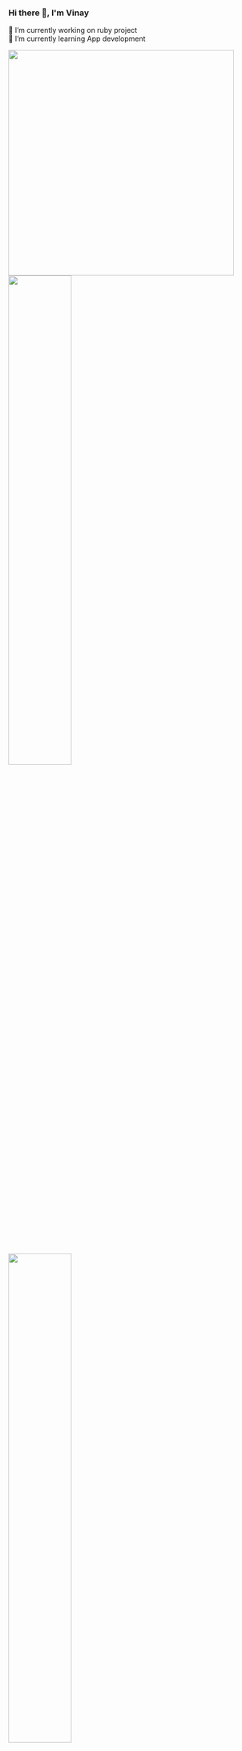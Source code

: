 ### Hi there 👋, I'm Vinay

<!--
**beamingboy/beamingboy** is a ✨ _special_ ✨ repository because its `README.md` (this file) appears on your GitHub profile.

Here are some ideas to get you started:

- 🔭 I’m currently working on ruby project
- 🌱 I’m currently learning ...
- 👯 I’m looking to collaborate on ...
- 🤔 I’m looking for help with ...
- 💬 Ask me about ...
- 📫 How to reach me: ...
- 😄 Pronouns: ...
- ⚡ Fun fact: ...
-->

🔭 I’m currently working on ruby project </br>
🌱 I’m currently learning App development </br>

<img src="https://static01.nyt.com/images/2020/01/01/business/01Techfix-print/01Techfix-print-superJumbo.gif" width="450">
<!-- The toles section-->

<div align="left" >
<a  href="https://github.com/beamingboy">

<img src="https://github-readme-stats.vercel.app/api?username=beamingboy&theme=react&show_icons=true&count_private=true" width="50%">
<img src="https://github-readme-stats.vercel.app/api/top-langs/?username=beamingboy&theme=react" width="50%">

</a>
</div>


### Languages
![C++](https://img.shields.io/badge/c++-%2300599C.svg?style=for-the-badge&logo=c%2B%2B&logoColor=white)
![C](https://img.shields.io/badge/c-%2300599C.svg?style=for-the-badge&logo=c&logoColor=white)
![Python](https://img.shields.io/badge/python-3670A0?style=for-the-badge&logo=python&logoColor=ffdd54)
![Ruby](https://img.shields.io/badge/ruby-%23CC342D.svg?style=for-the-badge&logo=ruby&logoColor=white)
![Java](https://img.shields.io/badge/java-%23ED8B00.svg?style=for-the-badge&logo=java&logoColor=white)
![JavaScript](https://img.shields.io/badge/javascript-%23323330.svg?style=for-the-badge&logo=javascript&logoColor=%23F7DF1E)
![HTML5](https://img.shields.io/badge/html5-%23E34F26.svg?style=for-the-badge&logo=html5&logoColor=white)

### Frameworks, Platforms and Libraries
![Rails](https://img.shields.io/badge/rails-%23CC0000.svg?style=for-the-badge&logo=ruby-on-rails&logoColor=white)
![NodeJS](https://img.shields.io/badge/node.js-6DA55F?style=for-the-badge&logo=node.js&logoColor=white)
![Vue.js](https://img.shields.io/badge/vuejs-%2335495e.svg?style=for-the-badge&logo=vuedotjs&logoColor=%234FC08D)
![Flutter](https://img.shields.io/badge/Flutter-%2302569B.svg?style=for-the-badge&logo=Flutter&logoColor=white)
![Bootstrap](https://img.shields.io/badge/bootstrap-%23563D7C.svg?style=for-the-badge&logo=bootstrap&logoColor=white)
### IDEs/Editors
![Visual Studio Code](https://img.shields.io/badge/Visual%20Studio%20Code-0078d7.svg?style=for-the-badge&logo=visual-studio-code&logoColor=white)
![Sublime Text](https://img.shields.io/badge/sublime_text-%23575757.svg?style=for-the-badge&logo=sublime-text&logoColor=important)
![Vim](https://img.shields.io/badge/VIM-%2311AB00.svg?style=for-the-badge&logo=vim&logoColor=white)
![NetBeans IDE](https://img.shields.io/badge/NetBeansIDE-1B6AC6.svg?style=for-the-badge&logo=apache-netbeans-ide&logoColor=white)
### Hosting/SaaS
![Heroku](https://img.shields.io/badge/heroku-%23430098.svg?style=for-the-badge&logo=heroku&logoColor=white)
### Databases
![MySQL](https://img.shields.io/badge/mysql-%2300f.svg?style=for-the-badge&logo=mysql&logoColor=white)
![SQLite](https://img.shields.io/badge/sqlite-%2307405e.svg?style=for-the-badge&logo=sqlite&logoColor=white)
### Version Control
![Git](https://img.shields.io/badge/git-%23F05033.svg?style=for-the-badge&logo=git&logoColor=white)
![GitHub](https://img.shields.io/badge/github-%23121011.svg?style=for-the-badge&logo=github&logoColor=white)




